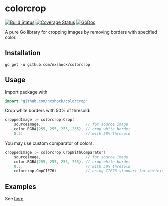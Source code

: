 # colorcrop

[![Build Status](https://travis-ci.org/nxshock/colorcrop.svg?branch=master)](https://travis-ci.org/nxshock/colorcrop)
[![Coverage Status](https://coveralls.io/repos/github/nxshock/colorcrop/badge.svg)](https://coveralls.io/github/nxshock/colorcrop)
[![GoDoc](https://godoc.org/github.com/nxshock/colorcrop?status.svg)](https://godoc.org/github.com/nxshock/colorcrop)

A pure Go library for cropping images by removing borders with specified color.

## Installation

`go get -u github.com/nxshock/colorcrop`

## Usage

Import package with

```go
import "github.com/nxshock/colorcrop"
```

Crop white borders with 50% of thresold:

```go
croppedImage := colorcrop.Crop(
    sourceImage,                    // for source image
    color.RGBA{255, 255, 255, 255}, // crop white border
    0.5)                            // with 50% thresold
```

You may use custom comparator of colors:

```go
croppedImage := colorcrop.CropWithComparator(
    sourceImage,                    // for source image
    color.RGBA{255, 255, 255, 255}, // crop white border
    0.5,                            // with 50% thresold
    colorcrop.CmpCIE76)             // using CIE76 standart for defining color difference
```

## Examples

See [here](https://github.com/nxshock/colorcrop/blob/master/example_test.go).
